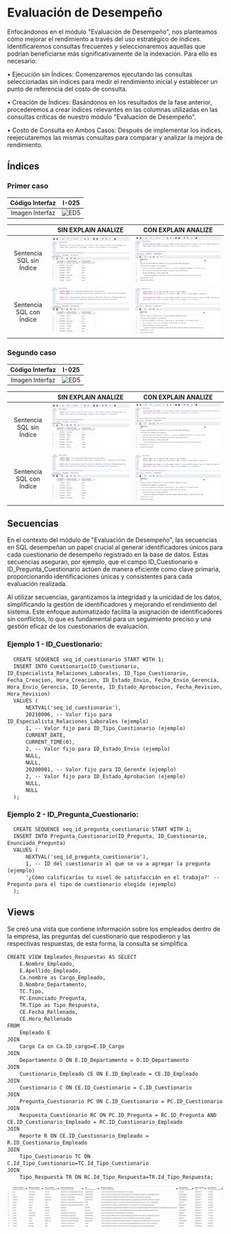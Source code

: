 # Evaluación de Desempeño
Enfocándonos en el módulo "Evaluación de Desempeño", nos planteamos cómo mejorar el rendimiento a través del uso estratégico de índices. Identificaremos consultas frecuentes y seleccionaremos aquellas que podrían beneficiarse más significativamente de la indexación. Para ello es necesario:

• Ejecución sin Índices: Comenzaremos ejecutando las consultas seleccionadas sin índices para medir el rendimiento inicial y establecer un punto de referencia del costo de consulta.

• Creación de Índices: Basándonos en los resultados de la fase anterior, procederemos a crear índices relevantes en las columnas utilizadas en las consultas críticas de nuestro módulo "Evaluación de Desempeño".

• Costo de Consulta en Ambos Casos: Después de implementar los índices, reejecutaremos las mismas consultas para comparar y analizar la mejora de rendimiento.

## Índices
### Primer caso

| **Código Interfaz** | **I-025** |
|:-------------------:|:---------:|
|          Imagen Interfaz           |     ![ED5](../../../CAP4/Imagenes/ED5.png)      |

|                          | **SIN EXPLAIN ANALIZE** | **CON EXPLAIN ANALIZE** |
|:------------------------:|:-----------------------:|:-----------------------:|
| Sentencia SQL sin Índice |        ![I1_1](I1_1.png)                  |           ![I1_2](I1_2.png)                 |
| Sentencia SQL con Índice |             ![I1_3](I1_3.png)               |            ![I1_4](I1_4.png)                |

### Segundo caso
| **Código Interfaz** | **I-025** |
|:-------------------:|:---------:|
|          Imagen Interfaz           |     ![ED5](../../../CAP4/Imagenes/ED2.png)      |

|                          | **SIN EXPLAIN ANALIZE** | **CON EXPLAIN ANALIZE** |
|:------------------------:|:-----------------------:|:-----------------------:|
| Sentencia SQL sin Índice |        ![I1_1](I1_1.png)                  |           ![I1_2](I1_2.png)                 |
| Sentencia SQL con Índice |             ![I1_3](I1_3.png)               |            ![I1_4](I1_4.png)                |

## Secuencias
En el contexto del módulo de "Evaluación de Desempeño", las secuencias en SQL desempeñan un papel crucial al generar identificadores únicos para cada cuestionario de desempeño registrado en la base de datos. Estas secuencias aseguran, por ejemplo, que el campo ID_Cuestionario  e ID_Pregunta_Cuestionario actúen de manera eficiente como clave primaria, proporcionando identificaciones únicas y consistentes para cada evaluación realizada.

Al utilizar secuencias, garantizamos la integridad y la unicidad de los datos, simplificando la gestión de identificadores y mejorando el rendimiento del sistema. Este enfoque automatizado facilita la asignación de identificadores sin conflictos, lo que es fundamental para un seguimiento preciso y una gestión eficaz de los cuestionarios de evaluación.

### Ejemplo 1 - ID_Cuestionario:
      CREATE SEQUENCE seq_id_cuestionario START WITH 1;
      INSERT INTO Cuestionario(ID_Cuestionario, ID_Especialista_Relaciones_Laborales, ID_Tipo_Cuestionario, Fecha_Creacion, Hora_Creacion, ID_Estado_Envio, Fecha_Envio_Gerencia, Hora_Envio_Gerencia, ID_Gerente, ID_Estado_Aprobacion, Fecha_Revision, Hora_Revision)
      VALUES (
          NEXTVAL('seq_id_cuestionario'),
          20210006, -- Valor fijo para ID_Especialista_Relaciones_Laborales (ejemplo)
          1, -- Valor fijo para ID_Tipo_Cuestionario (ejemplo)
          CURRENT_DATE,
          CURRENT_TIME(0),
          2, -- Valor fijo para ID_Estado_Envio (ejemplo)
          NULL,
          NULL,
          20200001, -- Valor fijo para ID_Gerente (ejemplo)
          2, -- Valor fijo para ID_Estado_Aprobacion (ejemplo)
          NULL,
          NULL
      );

### Ejemplo 2 - ID_Pregunta_Cuestionario:
      CREATE SEQUENCE seq_id_pregunta_cuestionario START WITH 1;
      INSERT INTO Pregunta_Cuestionario(ID_Pregunta, ID_Cuestionario, Enunciado_Pregunta)
      VALUES (
          NEXTVAL('seq_id_pregunta_cuestionario'),
          1, -- ID del cuestionario al que se va a agregar la pregunta (ejemplo)
          '¿Cómo calificarías tu nivel de satisfacción en el trabajo?' -- Pregunta para el tipo de cuestionario elegido (ejemplo)
      );

## Views
Se creó una vista que contiene información sobre los empleados dentro de la empresa, las preguntas del cuestionario que respodieron y las respectivas respuestas, de esta forma, la consulta se simplifica. 

    CREATE VIEW Empleados_Respuestas AS SELECT 
    	E.Nombre_Empleado,
    	E.Apellido_Empleado,
    	Ca.nombre as Cargo_Empleado,
    	D.Nombre_Departamento,
    	TC.Tipo,
    	PC.Enunciado_Pregunta, 
    	TR.Tipo as Tipo_Respuesta,
    	CE.Fecha_Rellenado,
    	CE.Hora_Rellenado
    FROM 
    	Empleado E
    JOIN 
    	Cargo Ca on Ca.ID_cargo=E.ID_Cargo
    JOIN 
    	Departamento D ON E.ID_Departamento = D.ID_Departamento
    JOIN 
    	Cuestionario_Empleado CE ON E.ID_Empleado = CE.ID_Empleado
    JOIN 
    	Cuestionario C ON CE.ID_Cuestionario = C.ID_Cuestionario
    JOIN 
    	Pregunta_Cuestionario PC ON C.ID_Cuestionario = PC.ID_Cuestionario
    JOIN 
    	Respuesta_Cuestionario RC ON PC.ID_Pregunta = RC.ID_Pregunta AND CE.ID_Cuestionario_Empleado = RC.ID_Cuestionario_Empleado
    JOIN 
    	Reporte R ON CE.ID_Cuestionario_Empleado = R.ID_Cuestionario_Empleado
    JOIN
    	Tipo_Cuestionario TC ON C.Id_Tipo_Cuestionario=TC.Id_Tipo_Cuestionario
    JOIN
    	Tipo_Respuesta TR ON RC.Id_Tipo_Respuesta=TR.Id_Tipo_Respuesta;

![View1](View1.png)     

